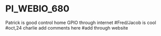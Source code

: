 # PI_WEBIO_680
Patrick is good
control home GPIO through internet
#Fred/Jacob is cool
#oct,24 charlie add comments here
#add through website
